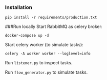 ### Installation
`pip install -r requirements/production.txt`


###Run locally
Start RabbitMQ as celery broker:

`docker-compose up -d`

Start celery worker (to simulate tasks):

`celery -A worker worker --loglevel=info`

Run `listener.py` to inspect tasks.

Run `flow_generator.py` to simulate tasks.

